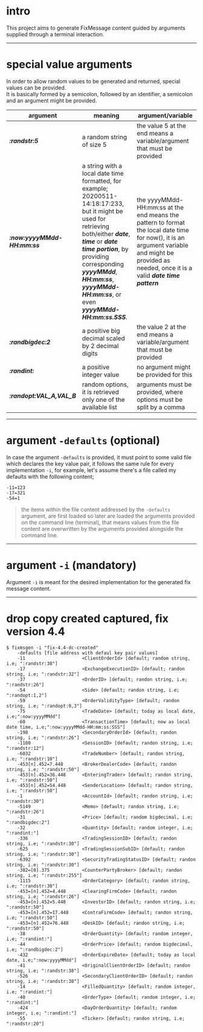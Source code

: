 # intro

This project aims to generate FixMessage content guided by arguments supplied through a terminal interaction.

---

# special value arguments

In order to allow random values to be generated and returned, special values can be provided.  
It is basically formed by a semicolon, followed by an identifier, a semicolon and an argument might be provided.

| argument | meaning | argument/variable |
| --- | --- | --- |
| ***:randstr:5*** | a random string of size 5 | the value 5 at the end means a variable/argument that must be provided |
| ***:now:yyyyMMdd-HH:mm:ss*** | a string with a local date time formatted, for example; 20200511-14:18:17:233, but it might be used for retrieving both/either ***date***, ***time*** or ***date time portion***, by providing corresponding ***yyyyMMdd***, ***HH:mm:ss***, ***yyyyMMdd-HH:mm:ss***, or even ***yyyyMMdd-HH:mm:ss.SSS***. | the yyyyMMdd-HH:mm:ss at the end means the pattern to format the local date time for now(), it is an argument variable and might be provided as needed, once it is a valid ***date time pattern*** |
| ***:randbigdec:2*** | a positive big decimal scaled by 2 decimal digits | the value 2 at the end means a variable/argument that must be provided |
| ***:randint:*** | a positive integer value | no argument might be provided for this |
| ***:randopt:VAL_A,VAL_B*** | random options, it is retrieved only one of the available list | arguments must be provided, where options must be split by a comma |

---

# argument `-defaults` (optional)

In case the argument `-defaults` is provided, it must point to some valid file which declares the key value pair,
it follows the same rule for every implementation `-i`, for example, let's assume there's a file called my defaults with the following content;  

    -11=123
    -17=321
    -54=1

> the items within the file content addressed by the `-defaults` argument, are first loaded so later are loaded the arguments provided on the command line (terminal),
> that means values from the file content are overwritten by the arguments provided alongside the command line.

---

# argument `-i` (mandatory)

Argument `-i` is meant for the desired implementation for the generated fix message content.  

---

# drop copy created captured, fix version 4.4

    $ fixmsgen -i "fix-4.4-dc-created"
        -defaults [file address with defaul key pair values]
        -11                     <ClientOrderId> [default; random string, i.e; ":randstr:38"]
        -17                     <ExchangeExecutionID> [default; randon string, i.e; ":randstr:32"]
        -37                     <OrderID> [default; randon string, i.e; ":randstr:26"]
        -54                     <Side> [default; randon string, i.e; ":randopt:1,2"]
        -59                     <OrderValidityType> [default; randon string, i.e; ":randopt:0,3"]
        -75                     <TradeDate> [default; today as local date, i.e;":now:yyyyMMdd"]
        -60                     <TransactionTime> [default; now as local date time, i.e;":now:yyyyMMdd-HH:mm:ss:SSS"]
        -198                    <SecondaryOrderId> [default; randon string, i.e; ":randstr:26"]
        -1180                   <SessionID> [default; randon string, i.e; ":randstr:12"]
        -6032                   <TradeNumber> [default; randon string, i.e; ":randstr:10"]
        -453[n].452=7.448       <BrokerDealerCode> [default; randon string, i.e; ":randstr:50"]
        -453[n].452=36.448      <EnteringTrader> [default; randon string, i.e; ":randstr:50"]
        -453[n].452=54.448      <SenderLocation> [default; randon string, i.e; ":randstr:50"]
        -1                      <AccountId> [default; randon string, i.e; ":randstr:30"]
        -5149                   <Memo> [default; randon string, i.e; ":randstr:26"]
        -31                     <Price> [default; random bigdecimal, i.e; ":randbigdec:2"]
        -32                     <Quantity> [default; random integer, i.e; ":randint:"]
        -336                    <TradingSessionID> [default; randon string, i.e; ":randstr:30"]
        -625                    <TradingSessionSubID> [default; randon string, i.e; ":randstr:30"]
        -6392                   <SecurityTradingStatusID> [default; randon string, i.e; ":randstr:30"]
        -382=[0].375            <CounterPartyBroker> [default; randon string, i.e; ":randstr:255"]
        -1115                   <OrderCategory> [default; randon string, i.e; ":randstr:30"]
        -453=[n].452=4.448      <ClearingFirmCode> [default; randon string, i.e; ":randstr:26"]
        -453=[n].452=5.448      <InvestorID> [default; randon string, i.e; ":randstr:50"]
        -453=[n].452=17.448     <ContraFirmCode> [default; randon string, i.e; ":randstr:50"]
        -453=[n].452=76.448     <DeskID> [default; randon string, i.e; ":randstr:50"]
        -38                     <OrderQuantity> [default; random integer, i.e; ":randint:"]
        -44                     <OrderPrice> [default; random bigdecimal, i.e; ":randbigdec:2"]
        -432                    <OrderExpireDate> [default; today as local date, i.e;":now:yyyyMMdd"]
        -41                     <OriginalClientOrderID> [default; randon string, i.e; ":randstr:38"]
        -526                    <SecondaryClientOrderID> [default; randon string, i.e; ":randstr:38"]
        -14                     <FilledQuantity> [default; random integer, i.e; ":randint:"]
        -40                     <OrderType> [default; random integer, i.e; ":randint:"]
        -424                    <DayOrderQuantity> [default; random integer, i.e; ":randint:"]
        -55                     <Ticker> [default; randon string, i.e; ":randstr:20"]